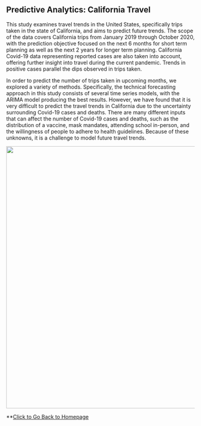 ## Predictive Analytics: California Travel
This study examines travel trends in the United States, specifically trips taken in the state of California, and aims to predict future trends. The scope of the data covers California trips from January 2019 through October 2020, with the prediction objective focused on the next 6 months for short term planning as well as the next 2 years for longer term planning. California Covid-19 data representing reported cases are also taken into account, offering further insight into travel during the current pandemic. Trends in positive cases parallel the dips observed in trips taken. 

In order to predict the number of trips taken in upcoming months, we explored a variety of methods. Specifically, the technical forecasting approach in this study consists of several time series models, with the ARIMA model producing the best results. However, we have found that it is very difficult to predict the travel trends in California due to the uncertainty surrounding Covid-19 cases and deaths. There are many different inputs that can affect the number of Covid-19 cases and deaths, such as the distribution of a vaccine, mask mandates, attending school in-person, and the willingness of people to adhere to health guidelines. Because of these unknowns, it is a challenge to model future travel trends.

<p align="center"> 
  <img src="https://user-images.githubusercontent.com/54515596/107891263-0d051300-6ee3-11eb-9fd1-f956cfc4bea0.png" width ="700">
</p>

**[Click to Go Back to Homepage](https://nestingen.github.io/)
